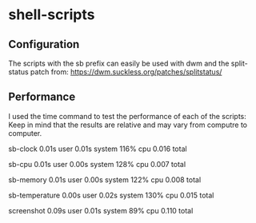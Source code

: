 # shell-scripts

Configuration
-------------
The scripts with the sb prefix can easily be used with dwm and the split-status patch from: https://dwm.suckless.org/patches/splitstatus/

Performance
-----------
I used the time command to test the performance of each of the scripts:
Keep in mind that the results are relative and may vary from computre to computer.

sb-clock  0.01s user 0.01s system 116% cpu 0.016 total

sb-cpu  0.01s user 0.00s system 128% cpu 0.007 total

sb-memory  0.01s user 0.00s system 122% cpu 0.008 total

sb-temperature  0.00s user 0.02s system 130% cpu 0.015 total

screenshot  0.09s user 0.01s system 89% cpu 0.110 total
